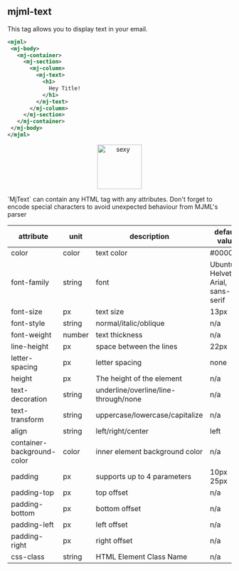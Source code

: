 ## mjml-text

This tag allows you to display text in your email.

 ```xml
<mjml>
  <mj-body>
    <mj-container>
      <mj-section>
        <mj-column>
          <mj-text>
            <h1>
              Hey Title!
            </h1>
          </mj-text>
        </mj-column>
      </mj-section>
    </mj-container>
  </mj-body>
</mjml>
 ```

<p align="center">
  <a href="https://mjml.io/try-it-live/components/text">
    <img width="100px" src="http://imgh.us/TRYITLIVE.svg" alt="sexy" />
  </a>
</p>

<aside class="notice">
  `MjText` can contain any HTML tag with any attributes. Don't forget to encode special characters to avoid unexpected behaviour from MJML's parser
</aside>

 attribute                    | unit          | description                                 | default value
------------------------------|---------------|---------------------------------------------|-------------------------------------
 color                        | color         | text color                                  | #000000
 font-family                  | string        | font                                        | Ubuntu, Helvetica, Arial, sans-serif
 font-size                    | px            | text size                                   | 13px
 font-style                   | string        | normal/italic/oblique                       | n/a
 font-weight                  | number        | text thickness                              | n/a
 line-height                  | px            | space between the lines                     | 22px
 letter-spacing               | px            | letter spacing                              | none
 height                       | px            | The height of the element                   | n/a
 text-decoration              | string        | underline/overline/line-through/none        | n/a
 text-transform               | string        | uppercase/lowercase/capitalize              | n/a
 align                        | string        | left/right/center                           | left
 container-background-color   | color         | inner element background color              | n/a
 padding                      | px            | supports up to 4 parameters                 | 10px 25px
 padding-top                  | px            | top offset                                  | n/a
 padding-bottom               | px            | bottom offset                               | n/a
 padding-left                 | px            | left offset                                 | n/a
 padding-right                | px            | right offset                                | n/a
 css-class                    | string        | HTML Element Class Name                     | n/a
